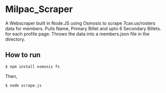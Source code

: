 # Milpac_Scraper
A Webscraper built in Node.JS using Osmosis to scrape 7cav.us/rosters data for members.
Pulls Name, Primary Billet and upto 6 Secondary Billets. for each profile page.
Throws the data into a members.json file in the directory.

## How to run

```sh
$ npm install osmosis fs
```
Then,
```sh
$ node scrape.js
```
